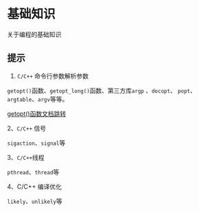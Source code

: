 # 基础知识

关于编程的基础知识



## 提示

1. `C/C++` 命令行参数解析参数

`getopt()`函数、`getopt_long()`函数、第三方库`argp` 、`docopt`、 `popt`、`argtable`、`argv`等等。



[getopt()函数文档跳转](Command-line_argument_parsing/getopt_c/getopt_usage.md)



2、`C/C++` 信号

`sigaction`、`signal`等



3、`C/C++`线程

`pthread`、`thread`等



4、C/C++ 编译优化

`likely`、`unlikely`等

